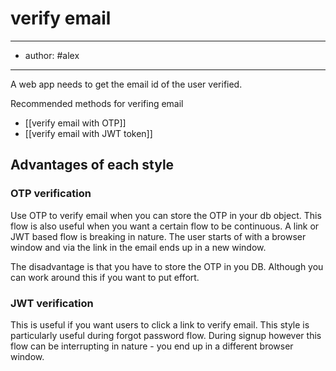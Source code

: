 # verify email
---
- author: #alex 
---
A web app needs to get the email id of the user verified. 

Recommended methods for verifing email
- [[verify email with OTP]]
- [[verify email with JWT token]]

## Advantages of each style
### OTP verification
Use OTP to verify email when you can store the OTP in your db object. This flow is also useful when you want a certain flow to be continuous. A link or JWT based flow is breaking in nature. The user starts of with a browser window and via the link in the email ends up in a new window. 

The disadvantage is that you have to store the OTP in you DB. Although you can work around this if you want to put effort. 

### JWT verification 
This is useful if you want users to click a link to verify email. This style is particularly useful during forgot password flow. During signup however this flow can be interrupting in nature - you end up in a different browser window. 